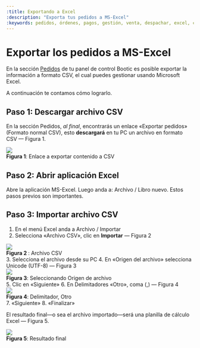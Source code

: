 ```yaml
---
:title: Exportando a Excel
:description: "Exporta tus pedidos a MS-Excel"
:keywords: pedidos, órdenes, pagos, gestión, venta, despachar, excel, csv, exportar
---
```


# Exportar los pedidos a MS-Excel

En la sección [Pedidos][1] de tu panel de control Bootic es posible exportar la información a formato CSV, el cual
puedes gestionar usando Microsoft Excel. 

A continuación te contamos cómo lograrlo.

## Paso 1: Descargar archivo CSV

En la sección Pedidos, _al final_, encontrarás un enlace «Exportar pedidos» (Formato normal CSV), esto **descargará** en tu PC un archivo en formato CSV — Figura 1.

<div class="captura">
  <div class="c-contenido">
    <img src="/img/admin/exportar_pedido_a_csv.png">
  </div>
  <div class="c-pie"><strong>Figura 1</strong>: Enlace a exportar contenido a CSV</div>
</div>

## Paso 2: Abrir aplicación Excel

Abre la aplicación MS-Excel. Luego anda a:  Archivo / Libro nuevo. Estos pasos previos son importantes.

## Paso 3: Importar archivo CSV

1. En el menú Excel anda a Archivo / Importar 
2. Selecciona «Archivo CSV», clic en **Importar** — Figura 2
  <div class="captura">
    <div class="c-contenido">
      <img src="/img/admin/exportar_pedido_archivo-csv.png">
    </div>
    <div class="c-pie"><strong>Figura 2 </strong>: Archivo CSV</div>
  </div>
3. Selecciona el archivo desde su PC
4. En «Origen del archivo» selecciona Unicode (UTF-8) — Figura 3
  <div class="captura">
    <div class="c-contenido">
      <img src="/img/admin/exportar_pedido_utf8.png">
    </div>
    <div class="c-pie"><strong>Figura 3</strong>: Seleccionando Origen de archivo</div>
  </div>
5. Clic en «Siguiente»
6. En Delimitadores «Otro», coma (,) — Figura 4
  <div class="captura">
    <div class="c-contenido">
      <img src="/img/admin/exportar_pedido_delimitador.png">
    </div>
    <div class="c-pie"><strong>Figura 4</strong>: Delimitador, Otro</div>
  </div>
7. «Siguiente»
8. «Finalizar»

El resultado final—o sea el archivo importado—será una planilla de cálculo Excel — Figura 5.

<div class="captura">
  <div class="c-contenido">
    <img src="/img/admin/exportar_pedido_resultado.png">
  </div>
  <div class="c-pie"><strong>Figura 5</strong>: Resultado final </div>
</div>

[1]:/es/administracion/pedidos "pedidos"
